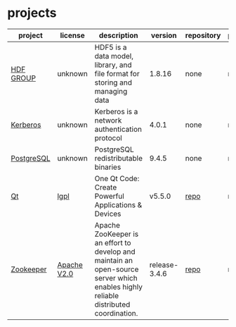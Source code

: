 # projects

|project|license|description|version|repository|patch/diff|
|-------|-------|-----------|-------|----------|----------|
|[HDF GROUP](http://www.hdfgroup.org 'The HDF Group')|unknown|HDF5 is a data model, library, and file format for storing and managing data|1.8.16|none|none|
|[Kerberos](http://web.mit.edu/kerberos/ 'Kerberos')|unknown|Kerberos is a network authentication protocol|4.0.1|none|none|
|[PostgreSQL](http://www.postgresql.org/ 'PostgreSQL')|unknown|PostgreSQL redistributable binaries|9.4.5|none|none|
|[Qt](http://qt.io/ 'Qt - Home')|[lgpl](http://www.qt.io/qt-licensing-terms/ 'LGPL')|One Qt Code: Create Powerful Applications & Devices|v5.5.0|[repo](http://code.qt.io/qt/qt5.git 'Qt5 main repo')|none|
|[Zookeeper](https://zookeeper.apache.org/ 'Zookeeper - Home')|[Apache V2.0](http://www.apache.org/licenses/ 'Apache V2.0')|Apache ZooKeeper is an effort to develop and maintain an open-source server which enables highly reliable distributed coordination.|release-3.4.6|[repo](https://github.com/apache/zookeeper.git 'Zookeeper main repo')|none|
